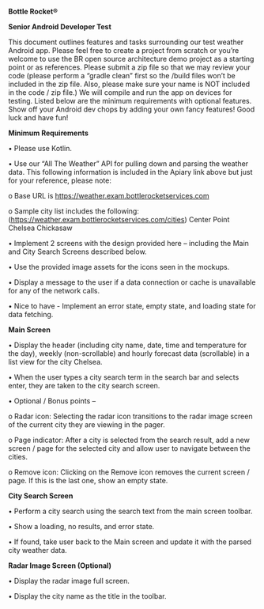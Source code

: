 **Bottle Rocket®**

**Senior Android Developer Test**

This document outlines features and tasks surrounding our test weather Android app.
Please feel free to create a project from scratch or you’re welcome to use the BR open source architecture demo project as a starting point or as references.
Please submit a zip file so that we may review your code (please perform a “gradle clean” first so the /build files won’t be included in the zip file. Also, please make sure your name is NOT included in the code / zip file.) We will compile and run the app on devices for testing.
Listed below are the minimum requirements with optional features. Show off your Android dev chops by adding your own fancy features! Good luck and have fun!

**Minimum Requirements**

• Please use Kotlin.

• Use our “All The Weather” API for pulling down and parsing the weather data. This following information is included in the Apiary link above but just for your reference, please note:

o Base URL is https://weather.exam.bottlerocketservices.com

o Sample city list includes the following:
(https://weather.exam.bottlerocketservices.com/cities) Center Point Chelsea Chickasaw

• Implement 2 screens with the design provided here – including the Main and City Search Screens described below.

• Use the provided image assets for the icons seen in the mockups.

• Display a message to the user if a data connection or cache is unavailable for any of the network calls.

• Nice to have - Implement an error state, empty state, and loading state for data fetching.

**Main Screen**

• Display the header (including city name, date, time and temperature for the day), weekly (non-scrollable) and hourly forecast data (scrollable) in a list view for the city Chelsea.

• When the user types a city search term in the search bar and selects enter, they are taken to the city search screen.

• Optional / Bonus points –

o Radar icon: Selecting the radar icon transitions to the radar image screen of the current city they are viewing in the pager.

o Page indicator: After a city is selected from the search result, add a new screen / page for the selected city and allow user to navigate between the cities.

o Remove icon: Clicking on the Remove icon removes the current screen / page. If this is the last one, show an empty state.

**City Search Screen**

• Perform a city search using the search text from the main screen toolbar.

• Show a loading, no results, and error state.

• If found, take user back to the Main screen and update it with the parsed city weather data.

**Radar Image Screen (Optional)**

• Display the radar image full screen.

• Display the city name as the title in the toolbar.
